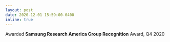 ```yaml
---
layout: post
date: 2020-12-01 15:59:00-0400
inline: true
---
```


Awarded **Samsung Research America Group Recognition** Award, Q4 2020
